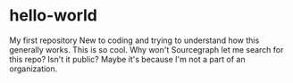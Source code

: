 # hello-world
My first repository 
New to coding and trying to understand how this generally works. 
This is so cool. 
Why won't Sourcegraph let me search for this repo? 
Isn't it public? 
Maybe it's because I'm not a part of an organization. 
